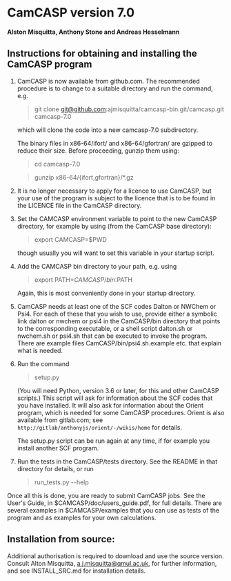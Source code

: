 # CamCASP  version 7.0

**Alston Misquitta, Anthony Stone and Andreas Hesselmann**


## Instructions for obtaining and installing the CamCASP program

1. CamCASP is now available from github.com. The recommended procedure
   is to change to a suitable directory and run the command, e.g.
   > git clone git@github.com:ajmisquitta/camcasp-bin.git/camcasp.git camcasp-7.0

   which will clone the code into a new camcasp-7.0 subdirectory.

   The binary files in x86-64/ifort/ and x86-64/gfortran/ are gzipped
   to reduce their size. Before proceeding, gunzip them using:
   > cd camcasp-7.0

   > gunzip x86-64/{ifort,gfortran}/\*.gz

2. It is no longer necessary to apply for a licence to use CamCASP,
   but your use of the program is subject to the licence that is to be
   found in the LICENCE file in the CamCASP directory.

3. Set the CAMCASP environment variable to point to the new CamCASP
   directory, for example by using (from the CamCASP base directory):
   >    export CAMCASP=$PWD

   though usually you will want to set this variable in your startup
   script. 

4. Add the CAMCASP bin directory to your path, e.g. using
   > export PATH=$CAMCASP/bin:$PATH

   Again, this is most conveniently done in your startup directory.

5. CamCASP needs at least one of the SCF codes Dalton or NWChem or
   Psi4. For each of these that you wish to use, provide either
   a symbolic link dalton or nwchem or psi4 in the CamCASP/bin directory
   that points to the corresponding executable, or a shell script
   dalton.sh or nwchem.sh or psi4.sh that can be executed to invoke
   the program. There are example files CamCASP/bin/psi4.sh.example
   etc. that explain what is needed.

6. Run the command 
   >    setup.py

   (You will need Python, version 3.6 or later, for this and other
   CamCASP scripts.) This script will ask for information about the
   SCF codes that you have installed. It will also ask for
   information about the Orient program, which is needed for some
   CamCASP procedures. Orient is also available from gitlab.com; see
   `http://gitlab/anthonyjs/orient/-/wikis/home` for details.

   The setup.py script can be run again at any time, if for example
   you install another SCF program.

7. Run the tests in the CamCASP/tests directory. See the README in
   that directory for details, or run
   >    run\_tests.py --help

Once all this is done, you are ready to submit CamCASP jobs. See the
User's Guide, in $CAMCASP/doc/users\_guide.pdf, for full details. There
are several examples in $CAMCASP/examples that you can use as tests of
the program and as examples for your own calculations.



## Installation from source:


Additional authorisation is required to download and use the source
version. Consult Alton Misquitta, a.j.misquitta@qmul.ac.uk, for further
information, and see INSTALL\_SRC.md for installation details.
